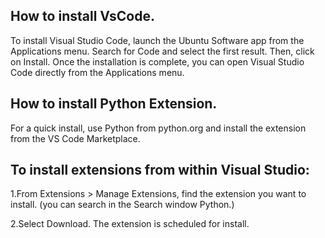 ## How to install VsCode.

To install Visual Studio Code, launch the Ubuntu Software app from the Applications menu. Search for Code and select the first result. Then, click on Install. Once the installation is complete, you can open Visual Studio Code directly from the Applications menu.

## How to install Python Extension.

For a quick install, use Python from python.org and install the extension from the VS Code Marketplace. 

## To install extensions from within Visual Studio:

1.From Extensions > Manage Extensions, find the extension you want to install. (you can search in the Search window Python.)

2.Select Download. The extension is scheduled for install.
